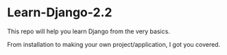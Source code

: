 # Learn-Django-2.2
This repo will help you learn Django from the very basics.

From installation to making your own project/application, I got you covered.
